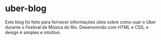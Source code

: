 # uber-blog
 Este blog foi feito para fornecer informações úteis sobre como usar o Uber durante o Festival de Música do Rio. Desenvolvido com HTML e CSS, o design é simples e intuitivo.

